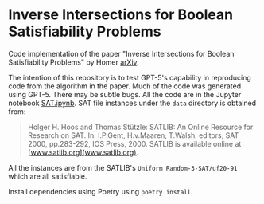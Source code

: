 # Inverse Intersections for Boolean Satisfiability Problems

Code implementation of the paper "Inverse Intersections for Boolean Satisfiability Problems" by Homer [arXiv](https://arxiv.org/abs/2501.03281).

The intention of this repository is to test GPT-5's capability in reproducing code from the algorithm in the paper. Much of the code was generated using GPT-5. There may be subtle bugs. All the code are in the Jupyter notebook [SAT.ipynb](./SAT.ipynb). SAT file instances under the `data` directory is obtained from:

> Holger H. Hoos and Thomas Stützle: SATLIB: An Online Resource for Research on SAT. In: I.P.Gent, H.v.Maaren, T.Walsh, editors, SAT 2000, pp.283-292, IOS Press, 2000. SATLIB is available online at [www.satlib.org](www.satlib.org).

All the instances are from the SATLIB's `Uniform Random-3-SAT/uf20-91`  which are all satisfiable.

Install dependencies using Poetry using `poetry install`.
